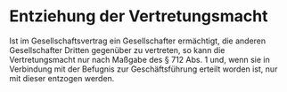 # Entziehung der Vertretungsmacht

Ist im Gesellschaftsvertrag ein Gesellschafter ermächtigt, die anderen Gesellschafter Dritten gegenüber zu vertreten, so kann die Vertretungsmacht nur nach Maßgabe des § 712 Abs. 1 und, wenn sie in Verbindung mit der Befugnis zur Geschäftsführung erteilt worden ist, nur mit dieser entzogen werden.